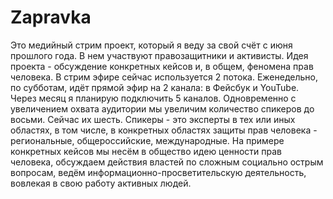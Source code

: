 # Zapravka
Это медийный стрим проект, который я веду за свой счёт с июня прошлого года. В нем участвуют правозащитники и активисты. Идея проекта - обсуждение конкретных кейсов и, в общем, феномена прав человека. В стрим эфире сейчас используется 2 потока. Еженедельно, по субботам, идёт прямой эфир на 2 канала: в Фейсбук и YouTube. Через месяц я планирую подключить 5 каналов. Одновременно с увеличением охвата аудитории мы увеличим количество спикеров до восьми. Сейчас их шесть. Спикеры - это эксперты в тех или иных областях, в том числе, в конкретных областях защиты прав человека - региональные, общероссийские, международные. На примере конкретных кейсов мы несём в общество идею ценности прав человека, обсуждаем действия властей по сложным социально острым вопросам, ведём информационно-просветительскую деятельность, вовлекая в свою работу активных людей. 
